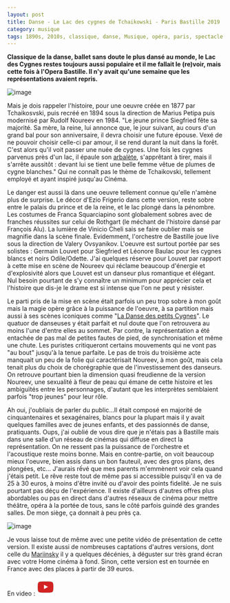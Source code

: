 ```yaml
---
layout: post
title: Danse - Le Lac des cygnes de Tchaikowski - Paris Bastille 2019
category: musique
tags: 1890s, 2010s, classique, danse, Musique, opéra, paris, spectacle
---
```

**Classique de la danse, ballet sans doute le plus dansé au monde, le Lac des Cygnes restes toujours aussi populaire et il me fallait le (re)voir, mais cette fois à l'Opera Bastille. Il n'y avait qu'une semaine que les représentations avaient repris.**

![image](https://filedn.eu/llqi9IBxlYouGRXYG2xlROb/img/2019/bastillecygne.jpg)

Mais je dois rappeler l'histoire, pour une oeuvre créée en 1877 par Tchaikosvski, puis recréé en 1894 sous la direction de Marius Petipa puis modernisé par Rudolf Noureev en 1984. "Le jeune prince Siegfried fête sa majorité. Sa mère, la reine, lui annonce que, le jour suivant, au cours d'un grand bal pour son anniversaire, il devra choisir une future épouse. Vexé de ne pouvoir choisir celle-ci par amour, il se rend durant la nuit dans la forêt. C'est alors qu'il voit passer une nuée de cygnes. Une fois les cygnes parvenus près d'un lac, il épaule son <a href="https://fr.wikipedia.org/wiki/Arbal%C3%A8te_(arme)">arbalète</a>, s'apprêtant à tirer, mais il s'arrête aussitôt : devant lui se tient une belle femme vêtue de plumes de cygne blanches." Qui ne connaît pas le thème de Tchaikovski, tellement employé et ayant inspiré jusqu'au Cinéma.

Le danger est aussi là dans une oeuvre tellement connue qu'elle n'amène plus de surprise. Le décor d'Ezio Frigerio dans cette version, reste sobre entre le palais du prince et de la reine, et le lac plongé dans la pénombre. Les costumes de Franca Squarciapino sont globalement sobres avec de franches réussites sur celui de Rothgart (le méchant de l'histoire dansé par François Alu). La lumière de Vinicio Cheli sais se faire oublier mais se magnifie dans la scène finale. Evidemment, l'orchestre de Bastille joue live sous la direction de Valery Ovsyanikov. L'oeuvre est surtout portée par ses solistes : Germain Louvet pour Siegfried et Léonore Baulac pour les cygnes blancs et noirs Odile/Odette. J'ai quelques réserve pour Louvet par rapport à cette mise en scène de Noureev qui réclame beaucoup d'énergie et d'explosivité alors que Louvet est un danseur plus romantique et élégant. Nul besoin pourtant de s'y connaître un minimum pour apprécier cela et l'histoire que dis-je le drame est si intense que l'on ne peut y résister.

Le parti pris de la mise en scène était parfois un peu trop sobre à mon goût mais la magie opère grâce à la puissance de l'oeuvre, à sa partition mais aussi à ses scènes iconiques comme "<a href="https://fr.wikipedia.org/wiki/Danse_des_petits_cygnes">La Danse des petits Cygnes</a>". Le quatuor de danseuses y était parfait et nul doute que l'on retrouvera au moins l'une d'entre elles au sommet. Par contre, la représentation a été entachée de pas mal de petites fautes de pied, de synchronisation et même une chute. Les puristes critiqueront certains mouvements qui ne vont pas "au bout" jusqu'à la tenue parfaite. Le pas de trois du troisième acte manquait un peu de la folie qui caractérisait Noureev, à mon goût, mais cela tenait plus du choix de chorégraphie que de l'investissement des danseurs. On retrouve pourtant bien la dimension quasi freudienne de la version Noureev, une sexualité à fleur de peau qui émane de cette histoire et les ambiguïtés entre les personnages, d'autant que les interprètes semblaient parfois "trop jeunes" pour leur rôle.

Ah oui, j'oubliais de parler du public...Il était composé en majorité de cinquantenaires et sexagénaires, blancs pour la plupart mais il y avait quelques familles avec de jeunes enfants, et des passionnés de danse, pratiquants. Oups, j'ai oublié de vous dire que je n'étais pas à Bastille mais dans une salle d'un réseau de cinémas qui diffuse en direct la représentation. On ne ressent pas la puissance de l'orchestre et l'acoustique reste moins bonne. Mais en contre-partie, on voit beaucoup mieux l'oeuvre, bien assis dans un bon fauteuil, avec des gros plans, des plongées, etc... J'aurais rếvé que mes parents m'emmènent voir cela quand j'étais petit. Le rêve reste tout de même pas si accessible puisqu'il en va de 25 à 30 euros, à moins d'être invité ou d'avoir des points fidelité. Je ne suis pourtant pas déçu de l'expérience. Il existe d'ailleurs d'autres offres plus abordables ou pas en direct dans d'autres réseaux de cinéma pour mettre théâtre, opéra à la portée de tous, sans le côté parfois guindé des grandes salles. De mon siège, ça donnait à peu près ça.

![image](https://filedn.eu/llqi9IBxlYouGRXYG2xlROb/img/2019/bastillecygnes2.jpg)

Je vous laisse tout de même avec une petite vidéo de présentation de cette version. Il existe aussi de nombreuses captations d'autres versions, dont celle du <a href="https://fr.wikipedia.org/wiki/Théâtre_Mariinsky">Mariinsky</a> il y a quelques décénies, à déguster sur très grand écran avec votre Home cinéma à fond. Sinon, cette version est en tournée en France avec des places à partir de 39 euros.

En video : [![video](/images/youtube.png)](https://www.youtube.com/watch?v=mX9_hH440Kc)


